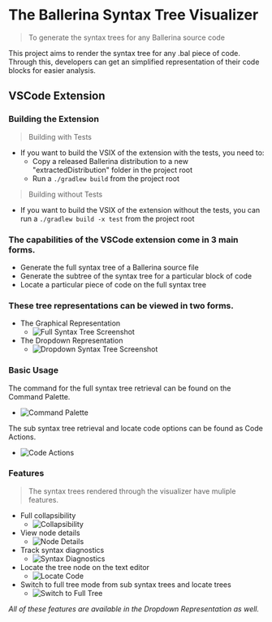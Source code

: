 # The Ballerina Syntax Tree Visualizer

> To generate the syntax trees for any Ballerina source code

This project aims to render the syntax tree for any .bal piece of code.
Through this, developers can get an simplified representation of their code blocks for easier analysis.

## VSCode Extension

### Building the Extension
> Building with Tests
* If you want to build the VSIX of the extension with the tests, you need to:
    - Copy a released Ballerina distribution to a new "extractedDistribution" folder in the project root
    - Run a ```./gradlew build``` from the project root

> Building without Tests
* If you want to build the VSIX of the extension without the tests, you can run a ```./gradlew build -x test``` from the project root

### The capabilities of the VSCode extension come in 3 main forms.
* Generate the full syntax tree of a Ballerina source file    
* Generate the subtree of the syntax tree for a particular block of code
* Locate a particular piece of code on the full syntax tree

### These tree representations can be viewed in two forms.
* The Graphical Representation
    - ![Full Syntax Tree Screenshot](docs/GraphicalTree.png)
* The Dropdown Representation
    - ![Dropdown Syntax Tree Screenshot](docs/DropdownTree.png)

### Basic Usage

The command for the full syntax tree retrieval can be found on the Command Palette.
- ![Command Palette](docs/CommandPalette.gif)

The sub syntax tree retrieval and locate code options can be found as Code Actions.
- ![Code Actions](docs/CodeActions.gif)

### Features
> The syntax trees rendered through the visualizer have muliple features.
* Full collapsibility
    - ![Collapsibility](docs/Collapsible.gif)
* View node details
    - ![Node Details](docs/NodeDetails.gif)
* Track syntax diagnostics
    - ![Syntax Diagnostics](docs/Diagnostics.gif)
* Locate the tree node on the text editor
    - ![Locate Code](docs/LocateCode.gif)
* Switch to full tree mode from sub syntax trees and locate trees
    - ![Switch to Full Tree](docs/SwitchFullTree.gif)    

*All of these features are available in the Dropdown Representation as well.*
